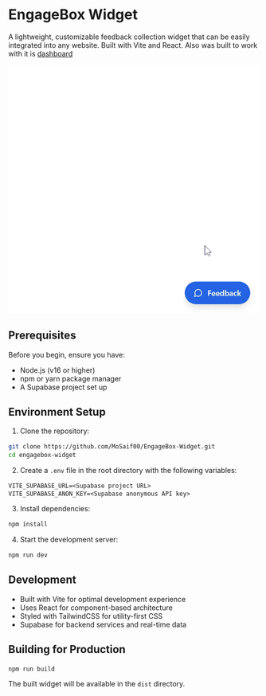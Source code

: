 # EngageBox Widget

A lightweight, customizable feedback collection widget that can be easily integrated into any website. Built with Vite and React. Also was built to work with it is <a href="https://github.com/MoSaif00/EngageBox-Dashboard.git" target="_blank">dashboard</a>

![Dashboard](./public/demo.gif)

## Prerequisites

Before you begin, ensure you have:

- Node.js (v16 or higher)
- npm or yarn package manager
- A Supabase project set up

## Environment Setup

1. Clone the repository:

```bash
git clone https://github.com/MoSaif00/EngageBox-Widget.git
cd engagebox-widget
```

2. Create a `.env` file in the root directory with the following variables:

```env
VITE_SUPABASE_URL=<Supabase project URL>
VITE_SUPABASE_ANON_KEY=<Supabase anonymous API key>
```

3. Install dependencies:

```bash
npm install
```

4. Start the development server:

```bash
npm run dev
```

## Development

- Built with Vite for optimal development experience
- Uses React for component-based architecture
- Styled with TailwindCSS for utility-first CSS
- Supabase for backend services and real-time data

## Building for Production

```bash
npm run build
```

The built widget will be available in the `dist` directory.

